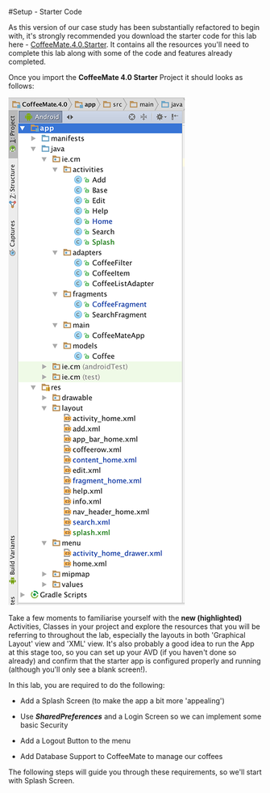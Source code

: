 #Setup - Starter Code

As this version of our case study has been substantially refactored to begin with, it's strongly recommended you download the starter code for this lab here - [CoffeeMate.4.0.Starter](../archives/CoffeeMate.4.0.Starter.zip). It contains all the resources you'll need to complete this lab along with some of the code and features already completed.

Once you import the <b>CoffeeMate 4.0 Starter</b> Project it should looks as follows:

![](../img/lab501.png)

Take a few moments to familiarise yourself with the <b>new (highlighted)</b> Activities, Classes in your project and explore the resources that you will be referring to throughout the lab, especially the layouts in both 'Graphical Layout' view and 'XML' view. It's also probably a good idea to run the App at this stage too, so you can set up your AVD (if you haven't done so already) and confirm that the starter app is configured properly and running (although you'll only see a blank screen!).

In this lab, you are required to do the following:

- Add a Splash Screen (to make the app a bit more 'appealing')

- Use <i><b>SharedPreferences</b></i> and a Login Screen so we can implement some basic Security

- Add a Logout Button to the menu 

- Add Database Support to CoffeeMate to manage our coffees

The following steps will guide you through these requirements, so we'll start with Splash Screen.

 